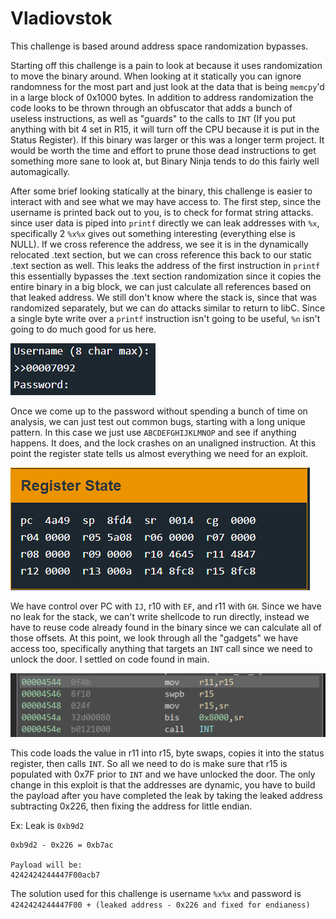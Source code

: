 # Vladiovstok

This challenge is based around address space randomization bypasses.

Starting off this challenge is a pain to look at because it uses randomization to move the binary around. When looking at it statically you can ignore randomness for the most part and just look at the data that is being `memcpy`'d in a large block of 0x1000 bytes. In addition to address randomization the code looks to be thrown through an obfuscator that adds a bunch of useless instructions, as well as "guards" to the calls to `INT` (If you put anything with bit 4 set in R15, it will turn off the CPU because it is put in the Status Register). If this binary was larger or this was a longer term project. It would be worth the time and effort to prune those dead instructions to get something more sane to look at, but Binary Ninja tends to do this fairly well automagically. 

After some brief looking statically at the binary, this challenge is easier to interact with and see what we may have access to. The first step, since the username is printed back out to you, is to check for format string attacks. since user data is piped into `printf` directly we can leak addresses with `%x`, specifically 2 `%x%x` gives out something interesting (everything else is NULL). If we cross reference the address, we see it is in the dynamically relocated .text section, but we can cross reference this back to our static .text section as well. This leaks the address of the first instruction in `printf` this essentially bypasses the .text section randomization since it copies the entire binary in a big block, we can just calculate all references based on that leaked address. We still don't know where the stack is, since that was randomized separately, but we can do attacks similar to return to libC. Since a single byte write over a `printf` instruction isn't going to be useful, `%n` isn't going to do much good for us here.

![](images/leak.PNG)

Once we come up to the password without spending a bunch of time on analysis, we can just test out common bugs, starting with a long unique pattern. In this case we just use `ABCDEFGHIJKLMNOP` and see if anything happens. It does, and the lock crashes on an unaligned instruction. At this point the register state tells us almost everything we need for an exploit.

![](images/register_state.PNG)

We have control over PC with `IJ`, r10 with `EF`, and r11 with `GH`. Since we have no leak for the stack, we can't write shellcode to run directly, instead we have to reuse code already found in the binary since we can calculate all of those offsets. At this point, we look through all the "gadgets" we have access too, specifically anything that targets an `INT` call since we need to unlock the door. I settled on code found in main.

![](images/target_code.PNG)

This code loads the value in r11 into r15, byte swaps, copies it into the status register, then calls `INT`. So all we need to do is make sure that r15 is populated with 0x7F prior to `INT` and we have unlocked the door. The only change in this exploit is that the addresses are dynamic, you have to build the payload after you have completed the leak by taking the leaked address subtracting 0x226, then fixing the address for little endian.

Ex: Leak is `0xb9d2`

```
0xb9d2 - 0x226 = 0xb7ac

Payload will be:
4242424244447F00acb7
```


The solution used for this challenge is username `%x%x` and password is `4242424244447F00 + (leaked address - 0x226 and fixed for endianess)`